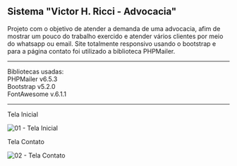 <h2>Sistema "Victor H. Ricci - Advocacia"</h2>

Projeto com o objetivo de atender a demanda de uma advocacia, afim de mostrar um pouco do trabalho exercido e atender vários clientes por 
meio do whatsapp ou email. Site totalmente responsivo usando o bootstrap e para a página contato foi utilizado a biblioteca PHPMailer.

<hr>

Bibliotecas usadas:<br/>
PHPMailer v6.5.3<br/>
Bootstrap v5.2.0<br/>
FontAwesome v.6.1.1<br/>

<hr>

Tela Inicial

![01 - Tela Inicial](https://user-images.githubusercontent.com/46008964/219251245-1c218f01-1a3a-42b1-a825-db6009b2f735.png)

Tela Contato

![02 - Tela Contato](https://user-images.githubusercontent.com/46008964/219251398-1bfdca9b-dd81-4796-9f1e-3d050f66385c.png)
